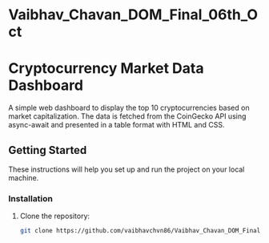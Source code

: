 # Vaibhav_Chavan_DOM_Final_06th_Oct

# Cryptocurrency Market Data Dashboard

A simple web dashboard to display the top 10 cryptocurrencies based on market capitalization. The data is fetched from the CoinGecko API using async-await and presented in a table format with HTML and CSS.

## Getting Started

These instructions will help you set up and run the project on your local machine.


### Installation

1. Clone the repository:

   ```bash
   git clone https://github.com/vaibhavchvn86/Vaibhav_Chavan_DOM_Final_06th_Oct.git
